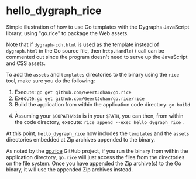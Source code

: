 # hello\_dygraph\_rice

Simple illustration of how to use Go templates with the Dygraphs
JavaScript library, using "go.rice" to package the Web assets.

Note that if `dygraph-cdn.html` is used as the template instead of
`dygraph.html` in the Go source file, then `http.Handle()` call can be
commented out since the program doesn't need to serve up the
JavaScript and CSS assets.

To add the `assets` and `templates` directories to the binary using
the `rice` tool, make sure you do the following:

1. Execute: `go get github.com/GeertJohan/go.rice`
2. Execute: `go get github.com/GeertJohan/go.rice/rice`
3. Build the application from within the application code directory:
   `go build .` 
4. Assuming your `$GOPATH/bin` is in your `$PATH`, you can then, from
   within the code directory, execute: `rice append --exec
   hello_dygraph_rice` .
   
At this point, `hello_dygraph_rice` now includes the `templates` and
the `assets` directories embedded at Zip archives appended to the
binary.

As noted by the [go.rice](https://github.com/GeertJohan/go.rice)
GitHub project, if you run the binary from within the application
directory, `go.rice` will just access the files from the directories
on the file system.  Once you have appended the Zip archive(s) to the
Go binary, it will use the appended Zip archives instead.
